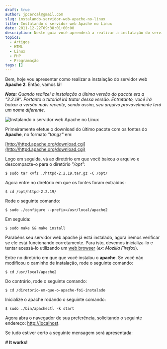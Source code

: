 ```yaml
---
draft: true
author: jpcercal@gmail.com
slug: instalando-servidor-web-apache-no-linux
title: Instalando o servidor web Apache no Linux
date: 2011-12-22T09:38:01+00:00
description: Neste guia você aprenderá a realizar a instalação do servidor web apache em sistemas operacionais Linux. Baixe o código fonte e o compile para a sua distro.
topics:
  - Artigos
  - HTML
  - Linux
  - PHP
  - Programação
tags: []
---
```


Bem, hoje vou apresentar como realizar a instalação do servidor web **Apache 2**. Então, vamos lá!

_**Nota:** Quando realizei a instalação a última versão do pacote era a "2.2.19″. Portanto o tutorial irá tratar dessa versão. Entretanto, você irá baixar a versão mais recente, sendo assim, seu arquivo provavelmente terá um nome diferente._

![Instalando o servidor web Apache no Linux](http://sistemas.cekurte.com/wp-content/uploads/2011/12/i-apache-2.2.jpg "Servidor Web Apache 2.2")

Primeiramente efetue o download do último pacote com os fontes do **Apache**, no formato _"tar.gz"_ em:

[http://httpd.apache.org/download.cgi](http://httpd.apache.org/download.cgi)

Logo em seguida, vá ao diretório em que você baixou o arquivo e descompacte-o para o diretório _"/opt"_:

```shell
$ sudo tar xvfz ./httpd-2.2.19.tar.gz -C /opt/
```

Agora entre no diretório em que os fontes foram extraídos:

```shell
$ cd /opt/httpd-2.2.19/
```

Rode o seguinte comando:

```shell
$ sudo ./configure --prefix=/usr/local/apache2
```

Em seguida:

```shell
$ sudo make && make install
```

Parabéns seu servidor web apache já está instalado, agora iremos verificar se ele está funcionando corretamente. Para isto, devemos inicializa-lo e tentar acessá-lo utilizando um [web browser](http://sistemas.cekurte.com/blog/navegadores-ou-browsers/ "Navegadores ou Browsers") (_ex: Mozilla Firefox_).

Entre no diretório em que que você instalou o **apache**. Se você não modificou o caminho de instalação, rode o seguinte comando:

```shell
$ cd /usr/local/apache2
```

Do contrário, rode o seguinte comando:

```shell
$ cd /diretorio-em-que-o-apache-foi-instalado
```

Inicialize o apache rodando o seguinte comando:

```shell
$ sudo ./bin/apachectl -k start
```

Agora abra o navegador de sua preferência, solicitando o seguinte endereço: [http://localhost](http://localhost).

Se tudo estiver certo a seguinte mensagem será apresentada:

**# It works!**
